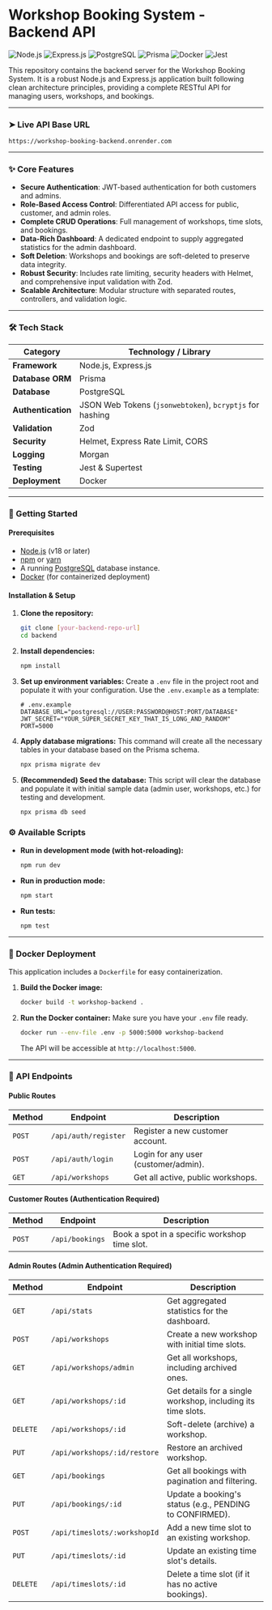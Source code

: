 # Workshop Booking System - Backend API

![Node.js](https://img.shields.io/badge/Node.js-18.x-green?style=for-the-badge&logo=node.js)
![Express.js](https://img.shields.io/badge/Express.js-4.x-black?style=for-the-badge&logo=express)
![PostgreSQL](https://img.shields.io/badge/PostgreSQL-14-blue?style=for-the-badge&logo=postgresql)
![Prisma](https://img.shields.io/badge/Prisma-5.x-darkblue?style=for-the-badge&logo=prisma)
![Docker](https://img.shields.io/badge/Docker-Ready-blue?style=for-the-badge&logo=docker)
![Jest](https://img.shields.io/badge/Tested_With-Jest-99424f?style=for-the-badge&logo=jest)

This repository contains the backend server for the Workshop Booking System. It is a robust Node.js and Express.js application built following clean architecture principles, providing a complete RESTful API for managing users, workshops, and bookings.

---

### ➤ Live API Base URL

`https://workshop-booking-backend.onrender.com`

---

### ✨ Core Features

-   **Secure Authentication**: JWT-based authentication for both customers and admins.
-   **Role-Based Access Control**: Differentiated API access for public, customer, and admin roles.
-   **Complete CRUD Operations**: Full management of workshops, time slots, and bookings.
-   **Data-Rich Dashboard**: A dedicated endpoint to supply aggregated statistics for the admin dashboard.
-   **Soft Deletion**: Workshops and bookings are soft-deleted to preserve data integrity.
-   **Robust Security**: Includes rate limiting, security headers with Helmet, and comprehensive input validation with Zod.
-   **Scalable Architecture**: Modular structure with separated routes, controllers, and validation logic.

---

### 🛠️ Tech Stack

| Category         | Technology / Library                                       |
| ---------------- | ---------------------------------------------------------- |
| **Framework**    | Node.js, Express.js                                        |
| **Database ORM** | Prisma                                                     |
| **Database**     | PostgreSQL                                                 |
| **Authentication** | JSON Web Tokens (`jsonwebtoken`), `bcryptjs` for hashing |
| **Validation**   | Zod                                                        |
| **Security**     | Helmet, Express Rate Limit, CORS                           |
| **Logging**      | Morgan                                                     |
| **Testing**      | Jest & Supertest                                           |
| **Deployment**   | Docker                                                     |

---

### 🚀 Getting Started

#### Prerequisites

-   [Node.js](https://nodejs.org/) (v18 or later)
-   [npm](https://www.npmjs.com/) or [yarn](https://yarnpkg.com/)
-   A running [PostgreSQL](https://www.postgresql.org/) database instance.
-   [Docker](https://www.docker.com/) (for containerized deployment)

#### Installation & Setup

1.  **Clone the repository:**
    ```bash
    git clone [your-backend-repo-url]
    cd backend
    ```

2.  **Install dependencies:**
    ```bash
    npm install
    ```

3.  **Set up environment variables:**
    Create a `.env` file in the project root and populate it with your configuration. Use the `.env.example` as a template:

    ```env
    # .env.example
    DATABASE_URL="postgresql://USER:PASSWORD@HOST:PORT/DATABASE"
    JWT_SECRET="YOUR_SUPER_SECRET_KEY_THAT_IS_LONG_AND_RANDOM"
    PORT=5000
    ```

4.  **Apply database migrations:**
    This command will create all the necessary tables in your database based on the Prisma schema.
    ```bash
    npx prisma migrate dev
    ```

5.  **(Recommended) Seed the database:**
    This script will clear the database and populate it with initial sample data (admin user, workshops, etc.) for testing and development.
    ```bash
    npx prisma db seed
    ```

### ⚙️ Available Scripts

-   **Run in development mode (with hot-reloading):**
    ```bash
    npm run dev
    ```

-   **Run in production mode:**
    ```bash
    npm start
    ```

-   **Run tests:**
    ```bash
    npm test
    ```

---

### 🐳 Docker Deployment

This application includes a `Dockerfile` for easy containerization.

1.  **Build the Docker image:**
    ```bash
    docker build -t workshop-backend .
    ```

2.  **Run the Docker container:**
    Make sure you have your `.env` file ready.
    ```bash
    docker run --env-file .env -p 5000:5000 workshop-backend
    ```
    The API will be accessible at `http://localhost:5000`.

---

### 📖 API Endpoints

#### Public Routes
| Method | Endpoint             | Description                       |
| ------ | -------------------- | --------------------------------- |
| `POST` | `/api/auth/register` | Register a new customer account.  |
| `POST` | `/api/auth/login`    | Login for any user (customer/admin). |
| `GET`  | `/api/workshops`     | Get all active, public workshops. |

#### Customer Routes (Authentication Required)
| Method | Endpoint          | Description                               |
| ------ | ----------------- | ----------------------------------------- |
| `POST` | `/api/bookings`   | Book a spot in a specific workshop time slot. |

#### Admin Routes (Admin Authentication Required)
| Method   | Endpoint                   | Description                                                |
| -------- | -------------------------- | ---------------------------------------------------------- |
| `GET`    | `/api/stats`               | Get aggregated statistics for the dashboard.               |
| `POST`   | `/api/workshops`           | Create a new workshop with initial time slots.             |
| `GET`    | `/api/workshops/admin`     | Get all workshops, including archived ones.                |
| `GET`    | `/api/workshops/:id`       | Get details for a single workshop, including its time slots. |
| `DELETE` | `/api/workshops/:id`       | Soft-delete (archive) a workshop.                          |
| `PUT`    | `/api/workshops/:id/restore` | Restore an archived workshop.                              |
| `GET`    | `/api/bookings`            | Get all bookings with pagination and filtering.            |
| `PUT`    | `/api/bookings/:id`        | Update a booking's status (e.g., PENDING to CONFIRMED).      |
| `POST`   | `/api/timeslots/:workshopId` | Add a new time slot to an existing workshop.             |
| `PUT`    | `/api/timeslots/:id`       | Update an existing time slot's details.                    |
| `DELETE` | `/api/timeslots/:id`       | Delete a time slot (if it has no active bookings).         |